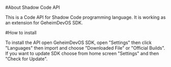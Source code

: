 #About Shadow Code API

  This is a Code API for Shadow Code programming language.
  It is working as an extension for GeheimDevOS SDK.

#How to install

  To install the API open GeheimDevOS SDK, open "Settings" then click "Languages" then import and choose "Downloaded File" or "Official Builds".
  If you want to update SDK choose from home screen "Settings" and then "Check for Update".
